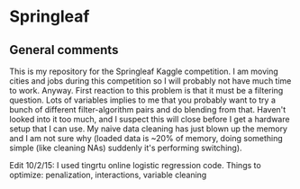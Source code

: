 # Springleaf
## General comments
This is my repository for the Springleaf Kaggle competition. I am moving cities and jobs during this competition so I will probably not have much time to work.
Anyway. First reaction to this problem is that it must be a filtering question. Lots of variables implies to me that you probably want to try a bunch of different filter-algorithm pairs and do blending from that. Haven't looked into it too much, and I suspect this will close before I get a hardware setup that I can use.
My naive data cleaning has just blown up the memory and I am not sure why (loaded data is ~20% of memory, doing something simple (like cleaning NAs) suddenly it's performing switching). 

Edit 10/2/15: I used tingrtu online logistic regression code. Things to optimize: penalization, interactions, variable cleaning 

